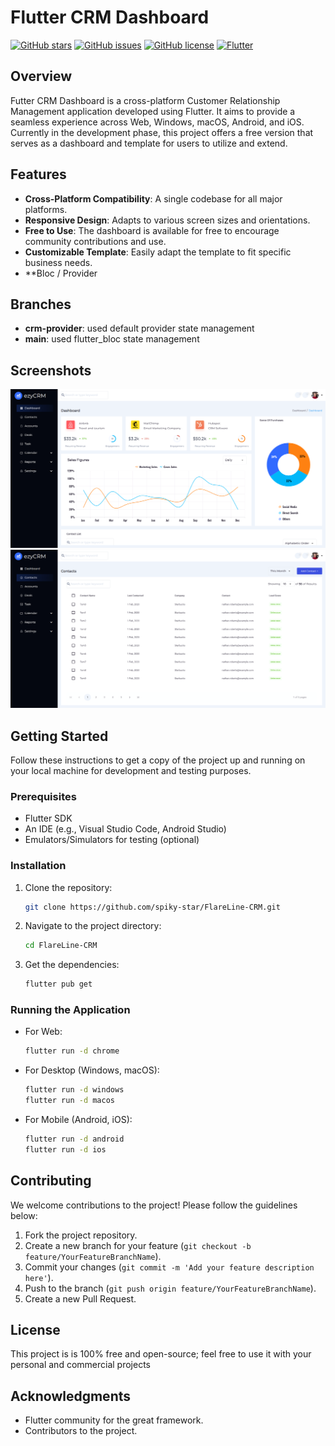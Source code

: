 
# Flutter CRM Dashboard

[![GitHub stars](https://img.shields.io/github/stars/spiky-star/FlareLine-CRM.svg)](https://github.com/spiky-star/FlareLine-CRM/stargazers) [![GitHub issues](https://img.shields.io/github/issues/spiky-star/FlareLine-CRM.svg)](https://github.com/spiky-star/FlareLine-CRM/issues) [![GitHub license](https://img.shields.io/github/license/spiky-star/FlareLine-CRM.svg)](https://github.com/spiky-star/FlareLine-CRM/blob/master/LICENSE) [![Flutter](https://img.shields.io/badge/Flutter-%5E3.22.1-deepskyblue.svg)](https://flutter.dev/)  


## Overview
Futter CRM Dashboard is a cross-platform Customer Relationship Management application developed using Flutter. It aims to provide a seamless experience across Web, Windows, macOS, Android, and iOS. Currently in the development phase, this project offers a free version that serves as a dashboard and template for users to utilize and extend.

## Features

- **Cross-Platform Compatibility**: A single codebase for all major platforms.
- **Responsive Design**: Adapts to various screen sizes and orientations.
- **Free to Use**: The dashboard is available for free to encourage community contributions and use.
- **Customizable Template**: Easily adapt the template to fit specific business needs.
- **Bloc / Provider

## Branches

- **crm-provider**: used default provider state management
- **main**: used flutter_bloc state management

## Screenshots
![screenshot1.png](screenshot%2Fscreenshot1.png)
![screenshot2.png](screenshot%2Fscreenshot2.png)

## Getting Started

Follow these instructions to get a copy of the project up and running on your local machine for development and testing purposes.

### Prerequisites

- Flutter SDK
- An IDE (e.g., Visual Studio Code, Android Studio)
- Emulators/Simulators for testing (optional)

### Installation

1. Clone the repository:
   ```bash
   git clone https://github.com/spiky-star/FlareLine-CRM.git
   ```
2. Navigate to the project directory:
   ```bash
   cd FlareLine-CRM
   ```
3. Get the dependencies:
   ```bash
   flutter pub get
   ```

### Running the Application

- For Web:
  ```bash
  flutter run -d chrome
  ```
- For Desktop (Windows, macOS):
  ```bash
  flutter run -d windows
  flutter run -d macos
  ```
- For Mobile (Android, iOS):
  ```bash
  flutter run -d android
  flutter run -d ios
  ```


## Contributing

We welcome contributions to the project! Please follow the guidelines below:

1. Fork the project repository.
2. Create a new branch for your feature (`git checkout -b feature/YourFeatureBranchName`).
3. Commit your changes (`git commit -m 'Add your feature description here'`).
4. Push to the branch (`git push origin feature/YourFeatureBranchName`).
5. Create a new Pull Request.

## License

This project is is 100% free and open-source; feel free to use it with your personal and commercial projects

## Acknowledgments

- Flutter community for the great framework.
- Contributors to the project.
